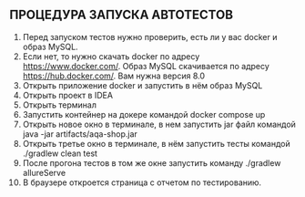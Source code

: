 ## ПРОЦЕДУРА ЗАПУСКА АВТОТЕСТОВ
1. Перед запуском тестов нужно проверить, есть ли у вас docker и образ MySQL.
2. Если нет, то нужно скачать docker по адресу https://www.docker.com/. Образ MySQL скачивается по адресу https://hub.docker.com/. Вам нужна версия 8.0
3. Открыть приложение docker и запустить в нём образ MySQL
4. Открыть проект в IDEA
5. Открыть терминал
6. Запустить контейнер на докере командой docker compose up
7. Открыть новое окно в терминале, в нем запустить jar файл командой java -jar artifacts/aqa-shop.jar
8. Открыть третье окно в терминале, в нём запустить тесты командой ./gradlew clean test
9. После прогона тестов в том же окне запустить команду ./gradlew allureServe
10. В браузере откроется страница с отчетом по тестированию. 